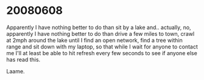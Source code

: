 # 20080608

Apparently I have nothing better to do than sit by a lake and.. actually, no, apparently I have nothing better to do than drive a few miles to town, crawl at 2mph around the lake until I find an open network, find a tree within range and sit down with my laptop, so that while I wait for anyone to contact me I'll at least be able to hit refresh every few seconds to see if anyone else has read this.

Laame.
